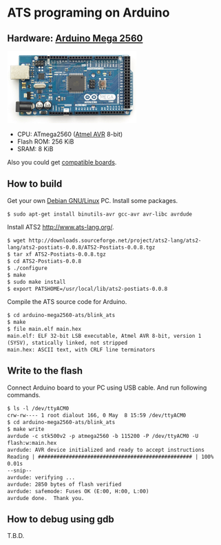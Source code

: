 ATS programing on Arduino
=========================

## Hardware: [Arduino Mega 2560](http://arduino.cc/en/Main/ArduinoBoardMega2560)

[![](img/ArduinoMega2560_R3.jpg)](http://arduino.cc/en/Main/ArduinoBoardMega2560)

* CPU: ATmega2560 ([Atmel AVR](http://www.atmel.com/products/microcontrollers/avr/) 8-bit)
* Flash ROM: 256 KiB
* SRAM: 8 KiB

Also you could get [compatible boards](http://www.sainsmart.com/sainsmart-mega2560-r3-development-board-compatible-with-arduino-mega2560-r3.html).

## How to build

Get your own [Debian GNU/Linux](https://www.debian.org/) PC.
Install some packages.

```
$ sudo apt-get install binutils-avr gcc-avr avr-libc avrdude
```

Install ATS2 http://www.ats-lang.org/.

```
$ wget http://downloads.sourceforge.net/project/ats2-lang/ats2-lang/ats2-postiats-0.0.8/ATS2-Postiats-0.0.8.tgz
$ tar xf ATS2-Postiats-0.0.8.tgz
$ cd ATS2-Postiats-0.0.8
$ ./configure
$ make
$ sudo make install
$ export PATSHOME=/usr/local/lib/ats2-postiats-0.0.8
```

Compile the ATS source code for Arduino.

```
$ cd arduino-mega2560-ats/blink_ats
$ make
$ file main.elf main.hex
main.elf: ELF 32-bit LSB executable, Atmel AVR 8-bit, version 1 (SYSV), statically linked, not stripped
main.hex: ASCII text, with CRLF line terminators
```

## Write to the flash

Connect Arduino board to your PC using USB cable.
And run following commands.

```
$ ls -l /dev/ttyACM0
crw-rw---- 1 root dialout 166, 0 May  8 15:59 /dev/ttyACM0
$ cd arduino-mega2560-ats/blink_ats
$ make write
avrdude -c stk500v2 -p atmega2560 -b 115200 -P /dev/ttyACM0 -U flash:w:main.hex
avrdude: AVR device initialized and ready to accept instructions
Reading | ################################################## | 100% 0.01s
--snip--
avrdude: verifying ...
avrdude: 2850 bytes of flash verified
avrdude: safemode: Fuses OK (E:00, H:00, L:00)
avrdude done.  Thank you.
```

## How to debug using gdb

T.B.D.
